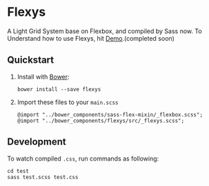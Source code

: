 # Flexys
A Light Grid System base on Flexbox, and compiled by Sass now.
To Understand how to use Flexys, hit [Demo](http://jaychsu.github.io/flexys/).(completed soon)

## Quickstart

1. Install with [Bower](http://bower.io/):

    ```
    bower install --save flexys
    ```

2. Import these files to your `main.scss`

    ```
    @import "../bower_components/sass-flex-mixin/_flexbox.scss";
    @import "../bower_components/flexys/src/_flexys.scss";
    ```

## Development
To watch compiled `.css`, run commands as following:

```
cd test
sass test.scss test.css
```
